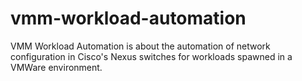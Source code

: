 # vmm-workload-automation
VMM Workload Automation is about the automation of network configuration in Cisco's Nexus switches for workloads spawned in a VMWare environment.

